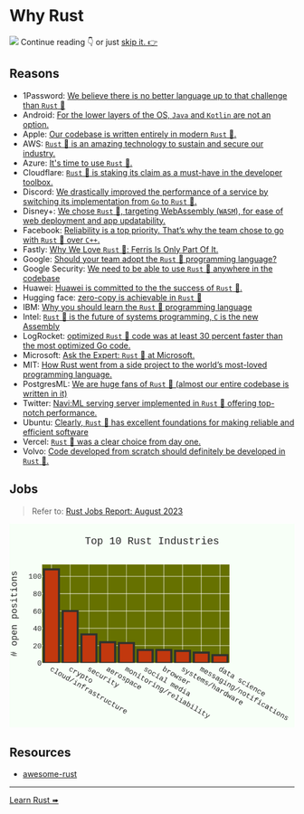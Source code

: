 # Why Rust

![](/assets/kat.png) <span class="speech-bubble">Continue reading 👇 or just <a class="button" href="../rust/mod.html">skip it. 👉</a></span>

## Reasons

- 1Password: [We believe there is no better language up to that challenge than `Rust` 🦀](https://foundation.rust-lang.org/news/secure-app-development-with-rust-s-memory-model/)
- Android: [For the lower layers of the OS, `Java` and `Kotlin` are not an option.](https://source.android.com/docs/setup/build/rust/building-rust-modules/overview)
- Apple: [Our codebase is written entirely in modern `Rust` 🦀.](https://jobs.apple.com/en-us/search?search=rust&sort=relevance)
- AWS: [`Rust` 🦀 is an amazing technology to sustain and secure our industry.](https://aws.amazon.com/blogs/opensource/sustainability-with-rust/)
- Azure: [It's time to use `Rust` 🦀.](https://twitter.com/markrussinovich/status/1571995117233504257)
- Cloudflare: [`Rust` 🦀 is staking its claim as a must-have in the developer toolbox.](https://blog.cloudflare.com/workers-rust-sdk/)
- Discord: [We drastically improved the performance of a service by switching its implementation from `Go` to `Rust` 🦀.](https://discord.com/blog/why-discord-is-switching-from-go-to-rust)
- Disney+: [We chose `Rust` 🦀, targeting WebAssembly (`WASM`), for ease of web deployment and app updatability.](https://medium.com/disney-streaming/introducing-the-disney-application-development-kit-adk-ad85ca139073)
- Facebook: [Reliability is a top priority. That’s why the team chose to go with `Rust` 🦀 over `C++`.](https://engineering.fb.com/2021/04/29/developer-tools/rust/)
- Fastly: [Why We Love `Rust` 🦀: Ferris Is Only Part Of It.](https://dev.to/fastly/why-we-love-rust-ferris-is-only-part-of-it-53hc)
- Google: [Should your team adopt the `Rust` 🦀 programming language?](https://www.youtube.com/watch?v=Gnp4XP1b82E)
- Google Security: [We need to be able to use `Rust` 🦀 anywhere in the codebase](https://security.googleblog.com/2022/12/memory-safe-languages-in-android-13.html)
- Huawei: [Huawei is committed to the the success of `Rust` 🦀.](https://trusted-programming.github.io/2021/02/07/our-rust-mission-at-huawei.html)
- Hugging face: [zero-copy is achievable in `Rust` 🦀](https://github.com/huggingface/safetensors#notes)
- IBM: [Why you should learn the `Rust` 🦀 programming language](https://developer.ibm.com/articles/os-developers-know-rust/)
- Intel: [`Rust` 🦀 is the future of systems programming, `C` is the new Assembly](https://youtu.be/l9hM0h6IQDo)
- LogRocket: [optimized `Rust` 🦀 code was at least 30 percent faster than the most optimized Go code.](https://blog.logrocket.com/when-to-use-rust-when-to-use-golang/)
- Microsoft: [Ask the Expert: `Rust` 🦀 at Microsoft.](https://www.youtube.com/watch?v=1uAsA1hm52I)
- MIT: [How Rust went from a side project to the world’s most-loved programming language.](https://www.technologyreview.com/2023/02/14/1067869/rust-worlds-fastest-growing-programming-language/)
- PostgresML: [We are huge fans of `Rust` 🦀 (almost our entire codebase is written in it)](https://postgresml.org/blog/how-we-generate-javascript-and-python-sdks-from-our-canonical-rust-sdk)
- Twitter: [Navi:ML serving server implemented in `Rust` 🦀 offering top-notch performance.](https://github.com/twitter/the-algorithm/tree/main/navi)
- Ubuntu: [Clearly, `Rust` 🦀 has excellent foundations for making reliable and efficient software](https://ubuntu.com/blog/why-and-how-to-use-rust-on-ubuntu)
- Vercel: [`Rust` 🦀 was a clear choice from day one.](https://vercel.com/blog/turborepo-migration-go-rust)
- Volvo: [Code developed from scratch should definitely be developed in `Rust` 🦀.](https://medium.com/volvo-cars-engineering/why-volvo-thinks-you-should-have-rust-in-your-car-4320bd639e09)

## Jobs

> Refer to: [Rust Jobs Report: August 2023](https://filtra.io/rust-aug-23)

![](largeindustries_aug23.png)

## Resources

- [awesome-rust](https://github.com/katopz/awesome-rust)

---

[Learn Rust ➠](../rust/mod.md)
